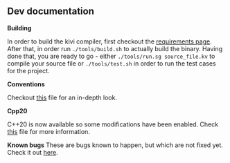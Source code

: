 ## Dev documentation

**Building**

In order to build the kivi compiler, first checkout the [requirements page](requirements.md).
After that, in order run `./tools/build.sh` to actually build the binary. Having done that, you are ready to go - either `./tools/run.sg source_file.kv` to compile your source file or `./tools/test.sh` in order to run the test cases for the project.

**Conventions**

Checkout [this](conventions.md) file for an in-depth look.

**Cpp20**

C++20 is now available so some modifications have been enabled. Check [this](cpp17_to_cpp20.md) file for more information.

**Known bugs**
These are bugs known to happen, but which are not fixed yet. Check it out [here](known_bugs.md).
